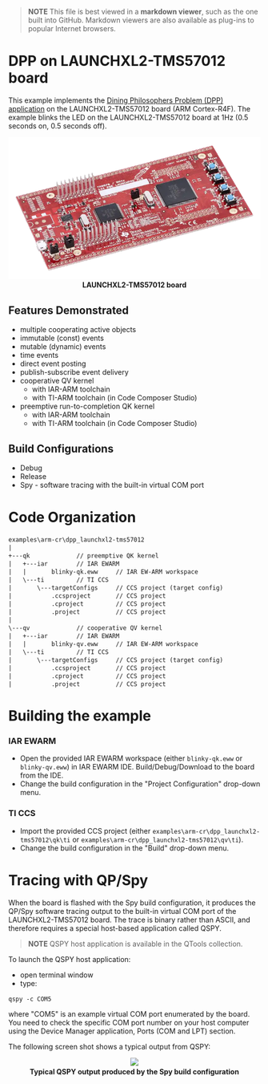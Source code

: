 > **NOTE**
This file is best viewed in a **markdown viewer**, such as the one built into GitHub. Markdown viewers are also available as plug-ins to popular Internet browsers.

# DPP on LAUNCHXL2-TMS57012 board
This example implements the [Dining Philosophers Problem (DPP) application](https://www.state-machine.com/qpc/tut_dpp.html) on the LAUNCHXL2-TMS57012 board (ARM Cortex-R4F). The example blinks the LED on the LAUNCHXL2-TMS57012 board at 1Hz (0.5 seconds on, 0.5 seconds off).

<p align="center">
<img src="launchxl2-tms57012.webp"/><br>
<b>LAUNCHXL2-TMS57012 board</b>
</p>

## Features Demonstrated
- multiple cooperating active objects
- immutable (const) events
- mutable (dynamic) events
- time events
- direct event posting
- publish-subscribe event delivery
- cooperative QV kernel
  + with IAR-ARM toolchain
  + with TI-ARM toolchain (in Code Composer Studio)
- preemptive run-to-completion QK kernel
  + with IAR-ARM toolchain
  + with TI-ARM toolchain (in Code Composer Studio)

## Build Configurations
- Debug
- Release
- Spy - software tracing with the built-in virtual COM port

# Code Organization
```
examples\arm-cr\dpp_launchxl2-tms57012
|
+---qk             // preemptive QK kernel
|   +---iar        // IAR EWARM
|   |       blinky-qk.eww     // IAR EW-ARM workspace
|   \---ti         // TI CCS
|       \---targetConfigs     // CCS project (target config)
|           .ccsproject       // CCS project
|           .cproject         // CCS project
|           .project          // CCS project
|
\---qv             // cooperative QV kernel
|   +---iar        // IAR EWARM
|   |       blinky-qv.eww     // IAR EW-ARM workspace
|   \---ti         // TI CCS
|       \---targetConfigs     // CCS project (target config)
|           .ccsproject       // CCS project
|           .cproject         // CCS project
|           .project          // CCS project
```

# Building the example

### IAR EWARM
- Open the provided IAR EWARM workspace (either `blinky-qk.eww` or `blinky-qv.eww`)
in IAR EWARM IDE. Build/Debug/Download to the board from the IDE.
- Change the build configuration in the "Project Configuration" drop-down menu.

### TI CCS
- Import the provided CCS project (either `examples\arm-cr\dpp_launchxl2-tms57012\qk\ti`
or `examples\arm-cr\dpp_launchxl2-tms57012\qv\ti`).
- Change the build configuration in the "Build" drop-down menu.

# Tracing with QP/Spy
When the board is flashed with the Spy build configuration, it produces the QP/Spy software tracing output to the built-in virtual COM port of the LAUNCHXL2-TMS57012 board. The trace is binary rather than ASCII, and therefore requires a special host-based application called QSPY.

> **NOTE** QSPY host application is available in the QTools collection.

To launch the QSPY host application:
- open terminal window
- type:

```
qspy -c COM5
```

where "COM5" is an example virtual COM port enumerated by the board. You need to check the specific COM port number on your host computer using the Device Manager application, Ports (COM and LPT) section.


The following screen shot shows a typical output from QSPY:

<p align="center">
<img src="./qspy-output.png"/><br>
<b>Typical QSPY output produced by the Spy build configuration</b>
</p>

